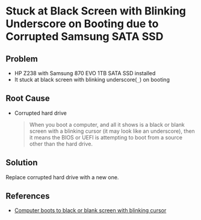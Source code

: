 # Stuck at Black Screen with Blinking Underscore on Booting due to Corrupted Samsung SATA SSD

## Problem
* HP Z238 with Samsung 870 EVO 1TB SATA SSD installed
* It stuck at black screen with blinking underscore(`_`) on booting

## Root Cause
* Corrupted hard drive

  > When you boot a computer, and all it shows is a black or blank screen with a blinking cursor (it may look like an underscore), then it means the BIOS or UEFI is attempting to boot from a source other than the hard drive.

## Solution
Replace corrupted hard drive with a new one.

## References
* [Computer boots to black or blank screen with blinking cursor](https://www.thewindowsclub.com/computer-boots-to-black-or-blank-screen)
